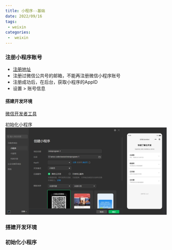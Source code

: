 ```yaml
---
title: 小程序--基础
date: 2022/09/16
tags:
 - weixin
categories:
 -  weixin
---
```


### 注册小程序账号

+ [注册地址](https://mp.weixin.qq.com/wxopen/waregister?action=step1)
+ 注册过微信公共号的邮箱，不能再注册微信小程序账号
+ 注册成功后，在后台，获取小程序的AppID
 + 设置 > 账号信息

#### 搭建开发环境

[微信开发者工具](https://developers.weixin.qq.com/miniprogram/dev/devtools/download.html)

初始化小程序
![初始化小程序](/images/weixin/start.jpg)


### 搭建开发环境

### 初始化小程序
